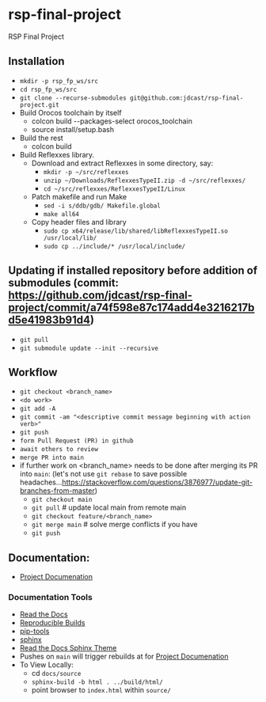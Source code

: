 # rsp-final-project
RSP Final Project

## Installation
- `mkdir -p rsp_fp_ws/src`
- `cd rsp_fp_ws/src`
- `git clone --recurse-submodules git@github.com:jdcast/rsp-final-project.git`
- Build Orocos toolchain by itself 
  - colcon build --packages-select orocos_toolchain
  - source install/setup.bash
- Build the rest
  - colcon build
- Build Reflexxes library.
  - Download and extract Reflexxes in some directory, say:
    - `mkdir -p ~/src/reflexxes`
    - `unzip ~/Downloads/ReflexxesTypeII.zip -d ~/src/reflexxes/`
    - `cd ~/src/reflexxes/ReflexxesTypeII/Linux`
  - Patch makefile and run Make
    - `sed -i s/ddb/gdb/ Makefile.global`
    - `make all64`
  - Copy header files and library
    - `sudo cp x64/release/lib/shared/libReflexxesTypeII.so /usr/local/lib/`
    - `sudo cp ../include/* /usr/local/include/`

## Updating if installed repository before addition of submodules (commit: https://github.com/jdcast/rsp-final-project/commit/a74f598e87c174add4e3216217bd5e41983b91d4)
- `git pull`
- `git submodule update --init --recursive`

## Workflow
- `git checkout <branch_name>`
- `<do work>`
- `git add -A`
- `git commit -am "<descriptive commit message beginning with action verb>"`
- `git push`
- `form Pull Request (PR) in github`
- `await others to review`
- `merge PR into main`
- if further work on <branch_name> needs to be done after merging its PR into `main`: (let's not use `git rebase` to save possible headaches...https://stackoverflow.com/questions/3876977/update-git-branches-from-master)
  - `git checkout main`
  - `git pull` # update local main from remote main
  - `git checkout feature/<branch_name>`
  - `git merge main` # solve merge conflicts if you have
  - `git push`

## Documentation:
- [Project Documenation](https://jdcast-rsp-final-project.readthedocs.io/en/latest/index.html#)
### Documentation Tools
- [Read the Docs](https://docs.readthedocs.io/en/stable/tutorial/index.html#getting-started)
- [Reproducible Builds](https://docs.readthedocs.io/en/stable/guides/reproducible-builds.html)
- [pip-tools](https://pip-tools.readthedocs.io/en/latest/)
- [sphinx](https://www.sphinx-doc.org/en/master/tutorial/getting-started.html#setting-up-your-project-and-development-environment)
- [Read the Docs Sphinx Theme](https://sphinx-rtd-theme.readthedocs.io/en/stable/)
- Pushes on `main` will trigger rebuilds at for [Project Documenation](https://jdcast-rsp-final-project.readthedocs.io/en/latest/index.html#)
- To View Locally:
  - cd `docs/source`
  - `sphinx-build -b html . ../build/html/`
  - point browser to `index.html` within `source/`
